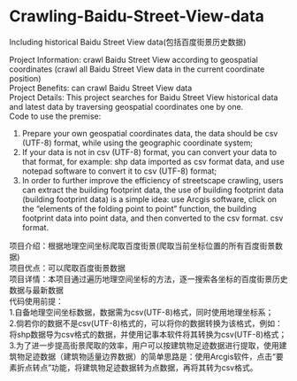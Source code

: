 # Crawling-Baidu-Street-View-data  
Including historical Baidu Street View data(包括百度街景历史数据)
  
Project Information: crawl Baidu Street View according to geospatial coordinates (crawl all Baidu Street View data in the current coordinate position)  
Project Benefits: can crawl Baidu Street View data  
Project Details: This project searches for Baidu Street View historical data and latest data by traversing geospatial coordinates one by one.  
Code to use the premise:  
1. Prepare your own geospatial coordinates data, the data should be csv (UTF-8) format, while using the geographic coordinate system;  
2. If your data is not in csv (UTF-8) format, you can convert your data to that format, for example: shp data imported as csv format data, and use notepad software to convert it to csv (UTF-8) format;  
3. In order to further improve the efficiency of streetscape crawling, users can extract the building footprint data, the use of building footprint data (building footprint data) is a simple idea: use Arcgis software, click on the “elements of the folding point to point” function, the building footprint data into point data, and then converted to the csv format. csv format.  
  
  
项目介绍：根据地理空间坐标爬取百度街景(爬取当前坐标位置的所有百度街景数据)  
项目优点：可以爬取百度街景数据  
项目详情：本项目通过遍历地理空间坐标的方法，逐一搜索各坐标的百度街景历史数据与最新数据  
代码使用前提：  
1.自备地理空间坐标数据，数据需为csv(UTF-8)格式，同时使用地理坐标系；  
2.倘若你的数据不是csv(UTF-8)格式的，可以将你的数据转换为该格式，例如：将shp数据导为csv格式的数据，并使用记事本软件将其转换为csv(UTF-8)格式；  
3.为了进一步提高街景爬取的效率，用户可以按建筑物足迹数据进行提取，使用建筑物足迹数据（建筑物适量边界数据）的简单思路是：使用Arcgis软件，点击“要素折点转点”功能，将建筑物足迹数据转为点数据，再将其转为csv格式。
